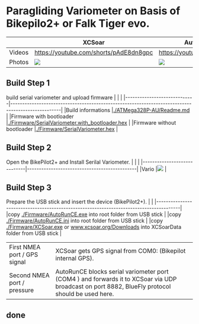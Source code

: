 # Paragliding Variometer on Basis of Bikepilo2+ or Falk Tiger evo.
|      |          XCSoar                      |    AutoRunCE Main Dialog             |    AutoRunCE Vario Settings          |
|------|--------------------------------------|--------------------------------------|--------------------------------------|
|Videos|https://youtube.com/shorts/pAdE8dn8gpc|https://youtube.com/shorts/2ggxs6w_VHQ|https://youtube.com/shorts/l3dTKEIAxWs|
|Photos|<img src="./image/AutoRunCE_1.png">   |<img src="./image/AutoRunCE_2.png">   |<img src="./image/AutoRunCE_3.png">   |

## Build Step 1
build serial variometer and upload firmware
|                             |                                                                                                   |
|-----------------------------|---------------------------------------------------------------------------------------------------|
|Build informations           |[./ATMega328P-AU/Readme.md](./ATMega328P-AU/Readme.md)                                             |
|Firmware with bootloader     |[./Firmware/SerialVariometer.with_bootloader.hex](./Firmware/SerialVariometer.with_bootloader.hex) |
|Firmware without bootloader  |[./Firmware/SerialVariometer.hex](./Firmware/SerialVariometer.hex)                                 |

## Build Step 2
Open the BikePilot2+ and Install Serilal Variometer.
|                             |                                              |
|-----------------------------|----------------------------------------------|
|Vario                        |<img src="./image/Vario.png">                 |

## Build Step 3
Prepare the USB stick and insert the device (BikePilot2+).
|                                                                                        |
|----------------------------------------------------------------------------------------|
|copy [./Firmware/AutoRunCE.exe](./Firmware/AutoRunCE.exe) into root folder from USB stick |
|copy [./Firmware/AutoRunCE.ini](./Firmware/AutoRunCE.ini) into root folder from USB stick |
|copy [./Firmware/XCSoar.exe](./Firmware/XCSoar.exe) or www.xcsoar.org/Downloads into XCSoarData folder from USB stick |

|                                         |                                               |
|-----------------------------------------|-----------------------------------------------|
|First  NMEA port / GPS signal|XCSoar gets GPS signal from COM0: (Bikepilot internal GPS).|
|Second NMEA port / pressure |AutoRunCE blocks serial variometer port (COM4 ) and forwards it to XCSoar via UDP broadcast on port 8882, BlueFly protocol should be used here.|

## done
